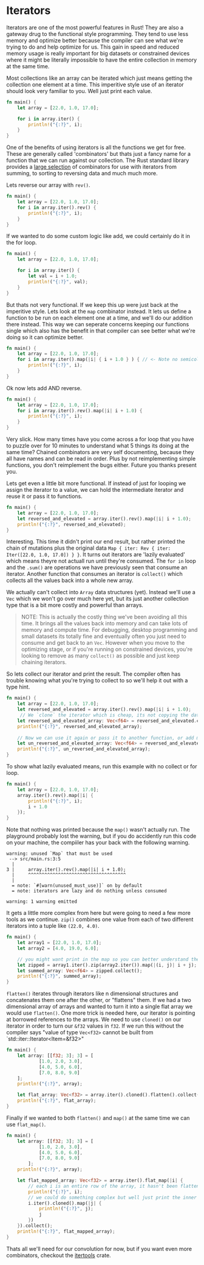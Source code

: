 # Iterators

Iterators are one of the most powerful features in Rust! They are also a gateway drug to the functional style programming. They tend to use less memory and optimize better because the compiler can see what we're trying to do and help optimize for us. This gain in speed and reduced memory usage is really important for big datasets or constrained devices where it might be literally impossible to have the entire collection in memory at the same time.

Most collections like an array can be iterated which just means getting the collection one element at a time. This imperitive style use of an iterator should look very familiar to you. Well just print each value.

```rust ,editable
fn main() {
    let array = [22.0, 1.0, 17.0];

    for i in array.iter() {
        println!("{:?}", i);
    }
}
```

One of the benefits of using iterators is all the functions we get for free. These are generally called 'combinators' but thats just a fancy name for a function that we can run against our collection. The Rust standard library provides a [large selection](https://doc.rust-lang.org/std/iter/trait.Iterator.html) of combinators for use with iterators from summing, to sorting to reversing data and much much more.

Lets reverse our array with `rev()`.

```rust ,editable
fn main() {
    let array = [22.0, 1.0, 17.0];
    for i in array.iter().rev() {
        println!("{:?}", i);
    }
}
```

If we wanted to do some custom logic like add, we could certainly do it in the for loop.

```rust ,editable
fn main() {
    let array = [22.0, 1.0, 17.0];

    for i in array.iter() {
        let val = i + 1.0;
        println!("{:?}", val);
    }
}
```

But thats not very functional. If we keep this up were just back at the imperitive style. Lets look at the `map` combinator instead. It lets us define a function to be run on each element one at a time, and we'll do our addition there instead. This way we can seperate concerns keeping our functions single which also has the benefit in that compiler can see better what we're doing so it can optimize better.

```rust ,editable
fn main() {
    let array = [22.0, 1.0, 17.0];
    for i in array.iter().map(|i| { i + 1.0 } ) { // <- Note no semicolon, we're returning the result of our addition. Also the rust formatter will remove these uneeded brackets are needed as its only a single expression
        println!("{:?}", i);
    }
}
```

Ok now lets add AND reverse.

```rust ,editable
fn main() {
    let array = [22.0, 1.0, 17.0];
    for i in array.iter().rev().map(|i| i + 1.0) {
        println!("{:?}", i);
    }
}
```

Very slick. How many times have you come across a for loop that you have to puzzle over for 10 minutes to understand what 5 things its doing at the same time? Chained combinators are very self documenting, because they all have names and can be read in order. Plus by not reimplementing simple functions, you don't reimplement the bugs either. Future you thanks present you.

Lets get even a little bit more functional. If instead of just for looping we assign the iterator to a value, we can hold the intermediate iterator and reuse it or pass it to functions.

```rust ,editable
fn main() {
    let array = [22.0, 1.0, 17.0];
    let reversed_and_elevated = array.iter().rev().map(|i| i + 1.0);
    println!("{:?}", reversed_and_elevated);
}
```

Interesting. This time it didn't print our end result, but rather printed the chain of mutations plus the original data `Map { iter: Rev { iter: Iter([22.0, 1.0, 17.0]) } }`. It turns out iterators are 'lazily evaluated' which means theyre not actuall run until they're consumed. The `for in` loop and the `.sum()` are operations we have previously seen that consume an iterator. Another function that consumes an iterator is `collect()` which collects all the values back into a whole new array.  

We actually can't collect into `Array` data structures (yet). Instead we'll use a `Vec` which we won't go over much here yet, but its just another collection type that is a bit more costly and powerful than arrays.

> NOTE: This is actually the costly thing we've been avoiding all this time. It brings all the values back into memory and can take lots of memory and compute time. For debugging, desktop programming and small datasets its totally fine and eventually often you just need to consume and get back to an `Vec`. However when you move to the optimizing stage, or if you're running on constrained devices, you're looking to remove as many `collect()` as possible and just keep chaining iterators.

So lets collect our iterator and print the result. The compiler often has trouble knowing what you're trying to collect to so we'll help it out with a type hint.

```rust ,editable
fn main() {
    let array = [22.0, 1.0, 17.0];
    let reversed_and_elevated = array.iter().rev().map(|i| i + 1.0);
     // We `clone` the iterator which is cheap, its not copying the datastructure just our mutation chain
    let reversed_and_elevated_array: Vec<f64> = reversed_and_elevated.clone().collect();
    println!("{:?}", reversed_and_elevated_array);
    
    // Now we can use it again or pass it to another function, or add more combinators. Note we didn't need to clone it this time since we don't use it again in this example, but we could.
    let un_reversed_and_elevated_array: Vec<f64> = reversed_and_elevated.rev().collect();  
    println!("{:?}", un_reversed_and_elevated_array);
}
```

To show what lazily evaluated means, run this example with no collect or for loop.

```rust ,editable
fn main() {
    let array = [22.0, 1.0, 17.0];
    array.iter().rev().map(|i| {
        println!("{:?}", i);
        i + 1.0
    });
}
```

Note that nothing was printed because the `map()` wasn't actually run. The playground probably lost the warning, but if you do accidently run this code on your machine, the compiiler has your back with the following warning.

```text
warning: unused `Map` that must be used
 --> src/main.rs:3:5
  |
3 |     array.iter().rev().map(|i| i + 1.0);
  |     ^^^^^^^^^^^^^^^^^^^^^^^^^^^^^^^^^^^^
  |
  = note: `#[warn(unused_must_use)]` on by default
  = note: iterators are lazy and do nothing unless consumed

warning: 1 warning emitted
```

It gets a little more complex from here but were going to need a few more tools as we continue. `zip()` combines one value from each of two different iterators into a tuple like `(22.0, 4.0)`.

```rust ,editable
fn main() {
    let array1 = [22.0, 1.0, 17.0];
    let array2 = [4.0, 19.0, 6.0];

    // you might want print in the map so you can better understand the (i,j) tuple
    let zipped = array1.iter().zip(array2.iter()).map(|(i, j)| i + j);
    let summed_array: Vec<f64> = zipped.collect();
    println!("{:?}", summed_array);
}
```

`flatten()` iterates through iterators like n dimensional structures and concatenates them one after the other, or "flattens" them. If we had a two dimensional array of arrays and wanted to turn it into a single flat array we would use `flatten()`. One more trick is needed here, our iterator is pointing at borrowed references to the arrays. We need to use `cloned()` on our iterator in order to turn our `&f32` values in `f32`. If we run this without the compiler says "value of type `Vec<f32>` cannot be built from `std::iter::Iterator<Item=&f32>"

```rust ,editable
fn main() {
    let array: [[f32; 3]; 3] = [
            [1.0, 2.0, 3.0],
            [4.0, 5.0, 6.0],
            [7.0, 8.0, 9.0]
    ];
    println!("{:?}", array);

    let flat_array: Vec<f32> = array.iter().cloned().flatten().collect();
    println!("{:?}", flat_array);
}
```

Finally if we wanted to both `flatten()` and `map()` at the same time we can use `flat_map()`.

```rust ,editable
fn main() {
    let array: [[f32; 3]; 3] = [
            [1.0, 2.0, 3.0],
            [4.0, 5.0, 6.0],
            [7.0, 8.0, 9.0]
        ];
    println!("{:?}", array);

    let flat_mapped_array: Vec<f32> = array.iter().flat_map(|i| {
        // each i is an entire row of the array, it hasn't been flattened yet
        println!("{:?}", i);
        // we could do something complex but well just print the inner elements
        i.iter().cloned().map(|j| {
            println!("{:?}", j); 
            j
        })
    }).collect();
    println!("{:?}", flat_mapped_array);
}
```

 Thats all we'll need for our convolution for now, but if you want even more combinators, checkout the [itertools](https://docs.rs/itertools/0.8.0/itertools/) crate.
